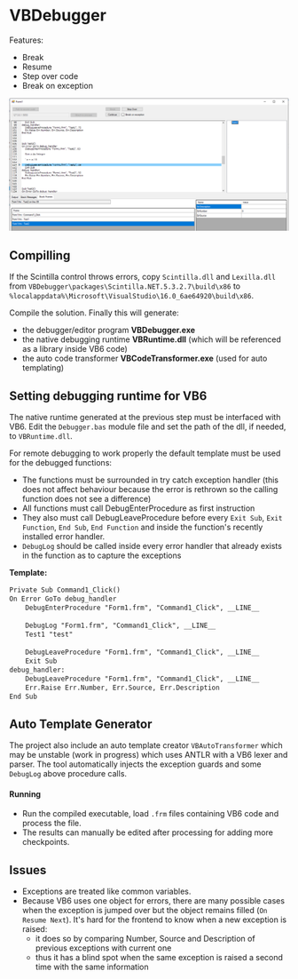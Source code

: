# VBDebugger

Features:
 - Break
 - Resume
 - Step over code
 - Break on exception

<img src="Snapshot1.png" width="700">

## Compilling
If the Scintilla control throws errors, copy `Scintilla.dll` and `Lexilla.dll` from `VBDebugger\packages\Scintilla.NET.5.3.2.7\build\x86` to `%localappdata%\Microsoft\VisualStudio\16.0_6ae64920\build\x86`.

Compile the solution. 
Finally this will generate:
 - the debugger/editor program **VBDebugger.exe**
 - the native debugging runtime **VBRuntime.dll** (which will be referenced as a library inside VB6 code)
 - the auto code transformer **VBCodeTransformer.exe** (used for auto templating)

## Setting debugging runtime for VB6
The native runtime generated at the previous step must be interfaced with VB6.
Edit the `Debugger.bas` module file and set the path of the dll, if needed, to `VBRuntime.dll`.

For remote debugging to work properly the default template must be used for the debugged functions:
 - The functions must be surrounded in try catch exception handler (this does not affect behaviour because the error is rethrown so the calling function does not see a difference)
 - All functions must call DebugEnterProcedure as first instruction
 - They also must call DebugLeaveProcedure before every `Exit Sub`, `Exit Function`, `End Sub`, `End Function` and inside the function's recently installed error handler.
 - `DebugLog` should be called inside every error handler that already exists in the function as to capture the exceptions 

**Template:**
```
Private Sub Command1_Click()
On Error GoTo debug_handler
    DebugEnterProcedure "Form1.frm", "Command1_Click", __LINE__

    DebugLog "Form1.frm", "Command1_Click", __LINE__
    Test1 "test"
    
    DebugLeaveProcedure "Form1.frm", "Command1_Click", __LINE__
    Exit Sub
debug_handler:
    DebugLeaveProcedure "Form1.frm", "Command1_Click", __LINE__
    Err.Raise Err.Number, Err.Source, Err.Description
End Sub
```

## Auto Template Generator
The project also include an auto template creator `VBAutoTransformer` which may be unstable (work in progress) which uses ANTLR with a VB6 lexer and parser.
The tool automatically injects the exception guards and some `DebugLog` above procedure calls.

#### Running
  - Run the compiled executable, load `.frm` files containing VB6 code and process the file.
  - The results can manually be edited after processing for adding more checkpoints.


## Issues
 - Exceptions are treated like common variables.
 - Because VB6 uses one object for errors, there are many possible cases when the exception is jumped over but the object remains filled (`On Resume Next`). It's hard for the frontend to know when a new exception is raised:
   - it does so by comparing Number, Source and Description of previous exceptions with current one
   - thus it has a blind spot when the same exception is raised a second time with the same information 
